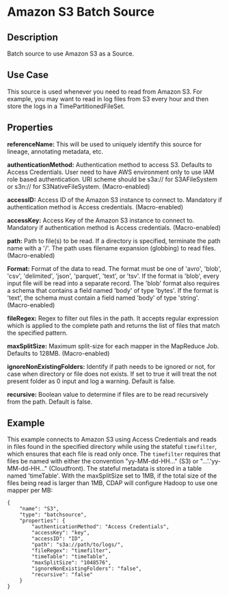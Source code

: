 # Amazon S3 Batch Source


Description
-----------
Batch source to use Amazon S3 as a Source.


Use Case
--------
This source is used whenever you need to read from Amazon S3.
For example, you may want to read in log files from S3 every hour and then store
the logs in a TimePartitionedFileSet.


Properties
----------
**referenceName:** This will be used to uniquely identify this source for lineage, annotating metadata, etc.

**authenticationMethod:** Authentication method to access S3. Defaults to Access Credentials.
 User need to have AWS environment only to use IAM role based authentication. URI scheme should be s3a:// for S3AFileSystem or s3n:// for S3NativeFileSystem. (Macro-enabled)

**accessID:** Access ID of the Amazon S3 instance to connect to. Mandatory if authentication method is Access credentials. (Macro-enabled)

**accessKey:** Access Key of the Amazon S3 instance to connect to. Mandatory if authentication method is Access credentials. (Macro-enabled)

**path:** Path to file(s) to be read. If a directory is specified,
terminate the path name with a '/'. The path uses filename expansion (globbing) to read files. (Macro-enabled)

**Format:** Format of the data to read.
The format must be one of 'avro', 'blob', 'csv', 'delimited', 'json', 'parquet', 'text', or 'tsv'.
If the format is 'blob', every input file will be read into a separate record.
The 'blob' format also requires a schema that contains a field named 'body' of type 'bytes'.
If the format is 'text', the schema must contain a field named 'body' of type 'string'. (Macro-enabled)

**fileRegex:** Regex to filter out files in the path. It accepts regular expression which is applied to the complete
path and returns the list of files that match the specified pattern.

**maxSplitSize:** Maximum split-size for each mapper in the MapReduce Job. Defaults to 128MB. (Macro-enabled)

**ignoreNonExistingFolders:** Identify if path needs to be ignored or not, for case when directory or file does not
exists. If set to true it will treat the not present folder as 0 input and log a warning. Default is false.

**recursive:** Boolean value to determine if files are to be read recursively from the path. Default is false.


Example
-------
This example connects to Amazon S3 using Access Credentials and reads in files found in the specified directory while
using the stateful ``timefilter``, which ensures that each file is read only once. The ``timefilter``
requires that files be named with either the convention "yy-MM-dd-HH..." (S3) or "...'.'yy-MM-dd-HH..."
(Cloudfront). The stateful metadata is stored in a table named 'timeTable'. With the maxSplitSize
set to 1MB, if the total size of the files being read is larger than 1MB, CDAP will
configure Hadoop to use one mapper per MB:

    {
        "name": "S3",
        "type": "batchsource",
        "properties": {
            "authenticationMethod": "Access Credentials",
            "accessKey": "key",
            "accessID": "ID",
            "path": "s3a://path/to/logs/",
            "fileRegex": "timefilter",
            "timeTable": "timeTable",
            "maxSplitSize": "1048576",
            "ignoreNonExistingFolders": "false",
            "recursive": "false"
        }
    }
